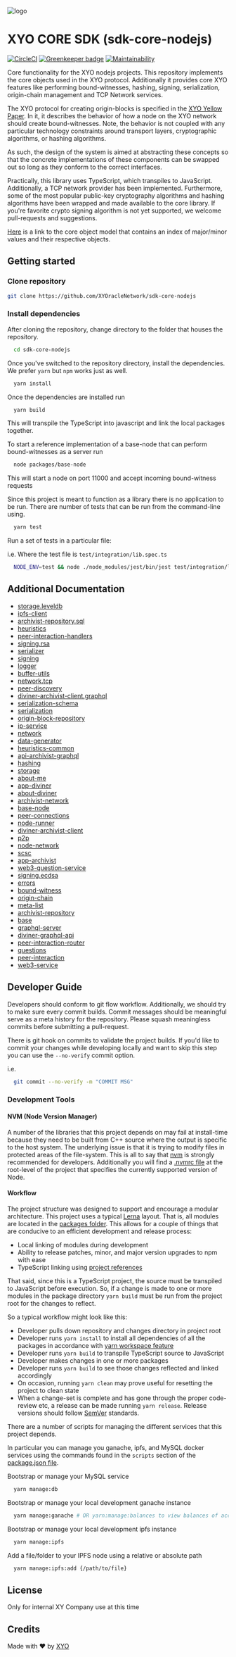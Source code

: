 [logo]: https://www.xy.company/img/home/logo_xy.png

![logo]

# XYO CORE SDK (sdk-core-nodejs)

[![CircleCI](https://circleci.com/gh/XYOracleNetwork/sdk-core-nodejs.svg?style=svg)](https://circleci.com/gh/XYOracleNetwork/sdk-core-nodejs)
[![Greenkeeper badge](https://badges.greenkeeper.io/XYOracleNetwork/sdk-core-nodejs.svg)](https://greenkeeper.io/)
[![Maintainability](https://api.codeclimate.com/v1/badges/f6bc63330b1d2422973b/maintainability)](https://codeclimate.com/github/XYOracleNetwork/sdk-core-nodejs/maintainability)

Core functionality for the XYO nodejs projects. This repository implements
the core objects used in the XYO protocol. Additionally it provides core
XYO features like performing bound-witnesses, hashing, signing, serialization, origin-chain management and TCP Network services.

The XYO protocol for creating origin-blocks is specified in the [XYO Yellow Paper](https://docs.xyo.network/XYO-Yellow-Paper.pdf).
In it, it describes the behavior of how a node on the XYO network should create
bound-witnesses. Note, the behavior is not coupled with any particular technology constraints around transport layers, cryptographic algorithms, or hashing algorithms.

As such, the design of the system is aimed at abstracting these concepts
so that the concrete implementations of these components can be swapped out so long
as they conform to the correct interfaces.

Practically, this library uses TypeScript, which transpiles to JavaScript. Additionally, a TCP
network provider has been implemented. Furthermore, some of the most popular public-key cryptography
algorithms and hashing algorithms have been wrapped and made available to the core library.
If you're favorite crypto signing algorithm is not yet supported, we welcome pull-requests and suggestions.

[Here](https://github.com/XYOracleNetwork/spec-coreobjectmodel-tex) is a link to the core object model that contains an index of major/minor values and their respective objects.

## Getting started

### Clone repository

```sh
git clone https://github.com/XYOracleNetwork/sdk-core-nodejs
```

### Install dependencies

After cloning the repository, change directory to the folder that houses the repository.

```sh
  cd sdk-core-nodejs
```

Once you've switched to the repository directory, install the dependencies. We prefer `yarn` but `npm` works just as well.

```sh
  yarn install
```

Once the dependencies are installed run

```sh
  yarn build
```

This will transpile the TypeScript into javascript and link the local packages together.

To start a reference implementation of a base-node that can perform bound-witnesses as a server run

```sh
  node packages/base-node
```

This will start a node on port 11000 and accept incoming bound-witness requests

Since this project is meant to function as a library there is no application to be run. There are number of tests that can be run from the command-line using.

```sh
  yarn test
```

Run a set of tests in a particular file:

i.e. Where the test file is `test/integration/lib.spec.ts`

```sh
  NODE_ENV=test && node ./node_modules/jest/bin/jest test/integration/lib.spec.ts
```

## Additional Documentation

- [storage.leveldb](packages/storage.leveldb/README.md)
- [ipfs-client](packages/ipfs-client/README.md)
- [archivist-repository.sql](packages/archivist-repository.sql/README.md)
- [heuristics](packages/heuristics/README.md)
- [peer-interaction-handlers](packages/peer-interaction-handlers/README.md)
- [signing.rsa](packages/signing.rsa/README.md)
- [serializer](packages/serializer/README.md)
- [signing](packages/signing/README.md)
- [logger](packages/logger/README.md)
- [buffer-utils](packages/buffer-utils/README.md)
- [network.tcp](packages/network.tcp/README.md)
- [peer-discovery](packages/peer-discovery/README.md)
- [diviner-archivist-client.graphql](packages/diviner-archivist-client.graphql/README.md)
- [serialization-schema](packages/serialization-schema/README.md)
- [serialization](packages/serialization/README.md)
- [origin-block-repository](packages/origin-block-repository/README.md)
- [ip-service](packages/ip-service/README.md)
- [network](packages/network/README.md)
- [data-generator](packages/data-generator/README.md)
- [heuristics-common](packages/heuristics-common/README.md)
- [api-archivist-graphql](packages/api-archivist-graphql/README.md)
- [hashing](packages/hashing/README.md)
- [storage](packages/storage/README.md)
- [about-me](packages/about-me/README.md)
- [app-diviner](packages/app-diviner/README.md)
- [about-diviner](packages/about-diviner/README.md)
- [archivist-network](packages/archivist-network/README.md)
- [base-node](packages/base-node/README.md)
- [peer-connections](packages/peer-connections/README.md)
- [node-runner](packages/node-runner/README.md)
- [diviner-archivist-client](packages/diviner-archivist-client/README.md)
- [p2p](packages/p2p/README.md)
- [node-network](packages/node-network/README.md)
- [scsc](packages/scsc/README.md)
- [app-archivist](packages/app-archivist/README.md)
- [web3-question-service](packages/web3-question-service/README.md)
- [signing.ecdsa](packages/signing.ecdsa/README.md)
- [errors](packages/errors/README.md)
- [bound-witness](packages/bound-witness/README.md)
- [origin-chain](packages/origin-chain/README.md)
- [meta-list](packages/meta-list/README.md)
- [archivist-repository](packages/archivist-repository/README.md)
- [base](packages/base/README.md)
- [graphql-server](packages/graphql-server/README.md)
- [diviner-graphql-api](packages/diviner-graphql-api/README.md)
- [peer-interaction-router](packages/peer-interaction-router/README.md)
- [questions](packages/questions/README.md)
- [peer-interaction](packages/peer-interaction/README.md)
- [web3-service](packages/web3-service/README.md)

## Developer Guide

Developers should conform to git flow workflow. Additionally, we should try to make sure
every commit builds. Commit messages should be meaningful serve as a meta history for the
repository. Please squash meaningless commits before submitting a pull-request.

There is git hook on commits to validate the project builds. If you'd like to commit your changes
while developing locally and want to skip this step you can use the `--no-verify` commit option.

i.e.

```sh
  git commit --no-verify -m "COMMIT MSG"
```

### Development Tools

#### NVM (Node Version Manager)

A number of the libraries that this project depends on may fail at install-time because they need to be built from C++ source where the output is specific to the host system. The underlying issue is that it is trying to modify files in protected areas of the file-system. This is all to say that [nvm](https://github.com/creationix/nvm) is strongly recommended for developers. Additionally you will find a [.nvmrc file](.nvmrc) at the root-level of the project that specifies the currently supported version of Node.

#### Workflow

The project structure was designed to support and encourage a modular architecture. This project uses a typical [Lerna](https://lernajs.io/) layout. That is, all modules are located in the [packages folder](packages). This allows for a couple of things that are conducive to an efficient development and release process:

- Local linking of modules during development
- Ability to release patches, minor, and major version upgrades to npm with ease
- TypeScript linking using [project references](https://www.typescriptlang.org/docs/handbook/project-references.html)

That said, since this is a TypeScript project, the source must be transpiled to JavaScript before execution. So, if a change is made to one or more modules in the package directory `yarn build` must be run from the project root for the changes to reflect.

So a typical workflow might look like this:

- Developer pulls down repository and changes directory in project root
- Developer runs `yarn install` to install all dependencies of all the packages in accordance with [yarn workspace feature](https://yarnpkg.com/lang/en/docs/workspaces/)
- Developer runs `yarn build` to transpile TypeScript source to JavaScript
- Developer makes changes in one or more packages
- Developer runs `yarn build` to see those changes reflected and linked accordingly
- On occasion, running `yarn clean` may prove useful for resetting the project to clean state
- When a change-set is complete and has gone through the proper code-review etc, a release can be made running `yarn release`. Release versions should follow [SemVer](https://semver.org/) standards.

There are a number of scripts for managing the different services that this project depends.

In particular you can manage you ganache, ipfs, and MySQL docker services using the commands found in the `scripts` section of the [package.json file](package.json).

Bootstrap or manage your MySQL service

```sh
  yarn manage:db
```

Bootstrap or manage your local development ganache instance

```sh
  yarn manage:ganache # OR yarn:manage:balances to view balances of accounts
```

Bootstrap or manage your local development ipfs instance

```sh
  yarn manage:ipfs
```

Add a file/folder to your IPFS node using a relative or absolute path

```sh
  yarn manage:ipfs:add {/path/to/file}
```

## License

Only for internal XY Company use at this time

## Credits

Made with ❤️
by [XYO](https://xyo.network)
